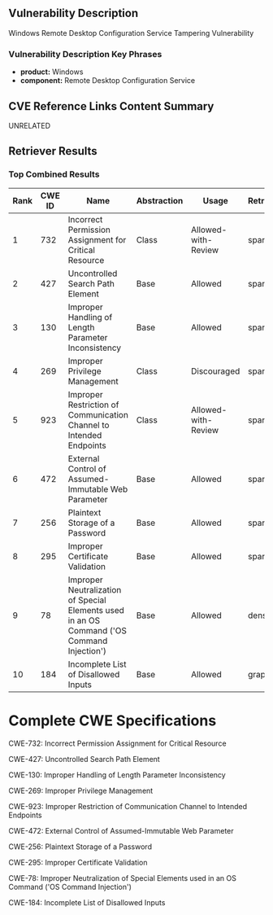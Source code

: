 ## Vulnerability Description
Windows Remote Desktop Configuration Service Tampering Vulnerability

### Vulnerability Description Key Phrases
- **product:** Windows
- **component:** Remote Desktop Configuration Service

## CVE Reference Links Content Summary
UNRELATED

## Retriever Results

### Top Combined Results

| Rank | CWE ID | Name | Abstraction | Usage  | Retrievers | Individual Scores |
|------|--------|------|-------------|-------|------------|-------------------|
| 1 | 732 | Incorrect Permission Assignment for Critical Resource | Class | Allowed-with-Review | sparse | 0.012 |
| 2 | 427 | Uncontrolled Search Path Element | Base | Allowed | sparse | 0.012 |
| 3 | 130 | Improper Handling of Length Parameter Inconsistency | Base | Allowed | sparse | 0.011 |
| 4 | 269 | Improper Privilege Management | Class | Discouraged | sparse | 0.011 |
| 5 | 923 | Improper Restriction of Communication Channel to Intended Endpoints | Class | Allowed-with-Review | sparse | 0.010 |
| 6 | 472 | External Control of Assumed-Immutable Web Parameter | Base | Allowed | sparse | 0.010 |
| 7 | 256 | Plaintext Storage of a Password | Base | Allowed | sparse | 0.010 |
| 8 | 295 | Improper Certificate Validation | Base | Allowed | sparse | 0.010 |
| 9 | 78 | Improper Neutralization of Special Elements used in an OS Command ('OS Command Injection') | Base | Allowed | dense | 0.526 |
| 10 | 184 | Incomplete List of Disallowed Inputs | Base | Allowed | graph | 0.002 |



# Complete CWE Specifications

CWE-732: Incorrect Permission Assignment for Critical Resource

CWE-427: Uncontrolled Search Path Element

CWE-130: Improper Handling of Length Parameter Inconsistency

CWE-269: Improper Privilege Management

CWE-923: Improper Restriction of Communication Channel to Intended Endpoints

CWE-472: External Control of Assumed-Immutable Web Parameter

CWE-256: Plaintext Storage of a Password

CWE-295: Improper Certificate Validation

CWE-78: Improper Neutralization of Special Elements used in an OS Command ('OS Command Injection')

CWE-184: Incomplete List of Disallowed Inputs
